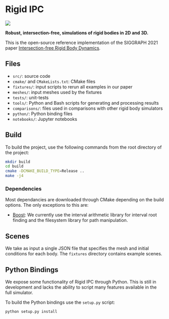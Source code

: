 # Rigid IPC

<!-- [![Build status](https://github.com/ipc-sim/IPC/workflows/Build/badge.svg?event=push)](https://github.com/ipc-sim/IPC/actions?query=workflow%3ABuild+branch%3Amaster+event%3Apush) -->
<!-- [![License](https://img.shields.io/github/license/ipc-sim/IPC.svg?color=blue)](https://github.com/ipc-sim/IPC/blob/master/LICENSE) -->

<img src="docs/imgs/teaser.png">

<b>Robust, intersection-free, simulations of rigid bodies in 2D and 3D.</b>

This is the open-source reference implementation of the SIGGRAPH 2021 paper [Intersection-free Rigid Body Dynamics](https://ipc-sim.github.io/rigid-ipc/).

## Files

* `src/`: source code
* `cmake/` and `CMakeLists.txt`: CMake files
* `fixtures/`: input scripts to rerun all examples in our paper
* `meshes/`: input meshes used by the fixtures
* `tests/`: unit-tests
* `tools/`: Python and Bash scripts for generating and processing results
* `comparisons/`: files used in comparisons with other rigid body simulators
* `python/`: Python binding files
* `notebooks/`: Jupyter notebooks

## Build

To build the project, use the following commands from the root directory of the project:

```bash
mkdir build
cd build
cmake -DCMAKE_BUILD_TYPE=Release ..
make -j4
```

### Dependencies

Most dependancies are downloaded through CMake depending on the build options.
The only exceptions to this are:

* [Boost](https://www.boost.org/): We currently use the interval arithmetic
library for interval root finding and the filesystem library for path
manipulation.

## Scenes

We take as input a single JSON file that specifies the mesh and initial
conditions for each body. The `fixtures` directory contains example scenes.

## Python Bindings

We expose some functionality of Rigid IPC through Python. This is still in
development and lacks the ability to script many features available in the full
simulator.

To build the Python bindings use the `setup.py` script:
```sh
python setup.py install
```
